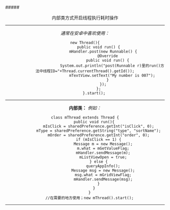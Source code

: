 #####<center>内部类方式开启线程执行耗时操作
***
*通常在安卓中喜欢使用：*

    new Thread(){
	    		public void run() {
	    			mHandler.post(new Runnable() {
						@Override
						public void run() {
							System.out.println("post(Runnable r)里的run()方法中线程ID="+Thread.currentThread().getId());
							mTextView.setText("My number is 007");
						}
					});
	    		};
	    	}.start();
***
**内部类：**
*例如：*

    class mThread extends Thread {
            public void run(){
                mIsClick = sharedPreference.getInt("isClick", 0);
                mType = sharedPreference.getString("type", "sortName");
                mOrder = sharedPreference.getInt("order", 0);
                if (mIsClick == 1) {
                    Message m = new Message();
                    m.what = mGetValueFlag;
                    mHandler.sendMessage(m);
                    mListViewOpen = true;
                } else {
                    queryAppInfo();
                    Message msg = new Message();
                    msg.what = mGridViewFlag;
                    mHandler.sendMessage(msg);
                }
            }
        }
        //在需要的地方使用；new mThread().start();
***
